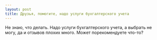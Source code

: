 ```yaml
---
layout: post 
title: Друзья, помогите, надо услуги бухгалтерского учета 
--- 
```

Не знаю, что делать. Надо услуги бухгалтерского учета, а выбрать не могу, да и отзывов плохих много. Может порекомендуете что-то?